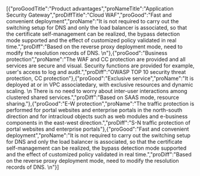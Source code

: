 [{"proGoodTitle":"Product advantages","proNameTitle":"Application Security Gateway","proDiffTitle":"Cloud WAF","proGood":"Fast and convenient deployment","proName":"It is not required to carry out the switching setup for DNS and only the load balancer is associated, so that the certificate self-management can be realized, the bypass detection mode supported and the effect of customized policy validated in real time.","proDiff":"Based on the reverse proxy deployment mode, need to modify the resolution records of DNS. \n"},{"proGood":"Business protection","proName":"The WAF and CC protection are provided and all services are secure and visual. Security functions are provided for example, user's access to log and audit.","proDiff":"OWASP TOP 10 security threat protection, CC protection"},{"proGood":"Exclusive service","proName":"It is deployed at or in VPC associatedary, with exclusive resources and dynamic scaling. \n There is no need to worry about inter-user interactions among clustered shared services.","proDiff":"Based on SAAS mode, resource sharing."},{"proGood":"E-W protection","proName":"The traffic protection is performed for portal websites and enterprise portals in the north-south direction and for intracloud objects such as web modules and e-business components in the east-west direction.","proDiff":"S-N traffic protection of portal websites and enterprise portals"},{"proGood":"Fast and convenient deployment","proName":"It is not required to carry out the switching setup for DNS and only the load balancer is associated, so that the certificate self-management can be realized, the bypass detection mode supported and the effect of customized policy validated in real time.","proDiff":"Based on the reverse proxy deployment mode, need to modify the resolution records of DNS. \n"}]